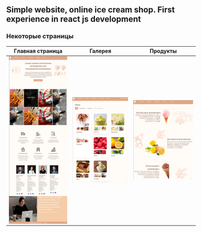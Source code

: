
## Simple website, online ice cream shop. First experience in react js development
### Некоторые страницы

| Главная страница|Галерея|Продукты |
|:----------------:|:---------:|:----------------:|
|<img src="https://github.com/denisislamgaleevv/SimpleReactIceCreamSite/blob/master/Main.png" width="400" align="top" /> | <img src="https://github.com/denisislamgaleevv/SimpleReactIceCreamSite/blob/master/Gallery.png" width="400" align="top"/> | <img src="https://github.com/denisislamgaleevv/SimpleReactIceCreamSite/blob/master/Products.png" width="400" align="top"/> |
 

 
